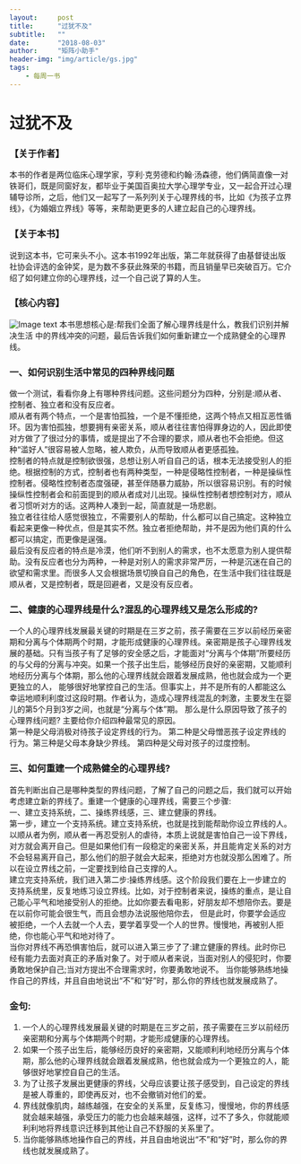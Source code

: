 ```yaml
---
layout:     post
title:      "过犹不及"
subtitle:   ""
date:       "2018-08-03"
author:     "矩阵小助手"
header-img: "img/article/gs.jpg"
tags:
    - 每周一书
---
```


# 过犹不及

### 【关于作者】
本书的作者是两位临床⼼理学家，亨利·克劳德和约翰·汤森德，他们俩简直像一对铁哥们，既是同窗好友，都毕业于美国百奥拉⼤学⼼理学专业，⼜一起合开过心理辅导诊所，之后，他们又⼀起写了一系列列关于心理界线的书，比如《为孩子⽴界线》，《为婚姻⽴界线》等等，来帮助更更多的⼈建⽴起⾃己的⼼理界线。

### 【关于本书】
说到这本书，它可来头不小。这本书1992年出版，第⼆年就获得了由基督徒出版社协会评选的⾦钟奖，是为数不多获此殊荣的书籍，而且销量早已突破百万。它介绍了如何建立你的⼼理界线，过一个自⼰说了算的⼈生。

### 【核⼼内容】
![Image text](http://p9n1bl5yn.bkt.clouddn.com/gybj.png)
本书思想核心是:帮我们全面了解⼼理界线是什么，教我们识别并解决生活 中的界线冲突的问题，最后告诉我们如何重新建⽴⼀个成熟健全的⼼理界线。

### 一、如何识别⽣活中常见的四种界线问题
做一个测试，看看你身上有哪种界线问题。这些问题分为四种，分别是:顺从者、控制者、独立者和没有反应者。<br>
顺从者有两个特点，⼀个是害怕孤独，⼀个是不懂拒绝，这两个特点⼜相互恶性循环。因为害怕孤独，想要拥有亲密关系，顺从者往往害怕得罪身边的人，因此即使对方做了了很过分的事情，或是提出了不合理的要求，顺从者也不会拒绝。但这种“滥好人”很容易被⼈忽略，被人欺负，从而导致顺从者更感孤独。<br>
控制者的特点就是控制欲很强，总想让别人听⾃自⼰的话，根本⽆法接受别⼈的拒绝。根据控制的⽅式，控制者也有两种类型，⼀种是侵略性控制者，⼀种是操纵性控制者。侵略性控制者态度强硬，甚至伴随暴力威胁，所以很容易识别。有的时候操纵性控制者会和前面提到的顺从者成对儿出现。操纵性控制者想控制对方，顺从者习惯听对⽅的话。这两种⼈凑到一起，简直就是一场悲剧。<br>独⽴者往往给人感觉很独立，不需要别人的帮助，什么都可以⾃己搞定。这种独立看起来更像⼀种优点，但是其实不然。独立者拒绝帮助，并不是因为他们真的什么都可以搞定，⽽更像是逞强。<br>
最后没有反应者的特点是冷漠，他们听不到别⼈的需求，也不太愿意为别⼈提供帮助。没有反应者也分为两种，⼀种是对别⼈的需求非常严厉，⼀种是沉迷在⾃己的欲望和需求里。⽽很多⼈又会根据场景切换⾃自⼰的⻆色，在⽣活中我们往往既是顺从者，⼜是控制者，既是回避者，⼜是没有反应者。

### 二、健康的⼼理界线是什么?混乱的心理界线⼜是怎么形成的?
一个⼈的⼼理界线发展最关键的时期是在三岁之前，孩子需要在三岁以前经历亲密期和分离与个体期两个时期，才能形成健康的⼼理界线。亲密期是孩⼦心理界线发展的基础。只有当孩子有了足够的安全感之后，才能⾯对“分离与个体期”所要经历的与⽗母的分离与冲突。如果⼀个孩⼦出生后，能够经历良好的亲密期，⼜能顺利地经历分离与个体期，那么他的⼼理界线就会跟着发展成熟，他也就会成为⼀个更更独⽴的⼈， 能够很好地掌控⾃己的生活。但事实上，并不是所有的人都能这么幸运地顺利利度过这段时期。作者认为，造成⼼理界线混乱的刺激，主要发⽣在婴⼉的第5个月到3岁之间，也就是“分离与个体”期。
那么是什么原因导致了孩子的⼼理界线问题? 主要给你介绍四种最常⻅的原因。 <br>第一种是⽗母消极对待孩⼦设定界线的⾏为。 第⼆种是⽗母憎恶孩子设定界线的行为。第三种是⽗母本身缺少界线。 第四种是⽗母对孩⼦的过度控制。 

### 三、如何重建⼀个成熟健全的⼼理界线?
⾸先判断出⾃己是哪种类型的界线问题，了解了⾃己的问题之后，我们就可以开始考虑建⽴新的界线了。重建一个健康的⼼理界线，需要三个步骤: <br>一、建⽴⽀持系统，二、操练界线感，三、建立健康的界线。<br>
第⼀步，建⽴一个⽀持系统。建⽴⽀持系统，也就是找到能帮助你设⽴界线的⼈。以顺从者为例，顺从者⼀再忍受别⼈的虐待，本质上说就是害怕⾃己一设下界线，对⽅就会离开⾃己。但是如果他们有一段稳定的亲密关系，并且能肯定关系的对⽅不会轻易离开⾃己，那么他们的胆⼦就会⼤起来，拒绝对方也就没那么困难了。所以在设立界线之前，一定要找到给⾃己⽀撑的人。<br>
建⽴完⽀持系统，我们进⼊第二步:操练界线感。这个阶段我们要在上一步建立的⽀持系统里，反复地练习设⽴界线。⽐如，对于控制者来说，操练的重点，是让⾃己能⼼平气和地接受别人的拒绝。⽐如你要去看电影，好朋友却不想陪你去。要是在以前你可能会很⽣气，⽽且会想办法说服他陪你去， 但是此时，你要学会适应被拒绝，⼀个人去就一个⼈去，要学着享受⼀个人的世界。慢慢地，再被别人拒绝，你也能⼼平⽓和地对待了。<br>
当你对界线不再恐惧害怕后，就可以进⼊第三步了了:建立健康的界线。此时你已经有能力去⾯对真正的⽭盾对象了。对于顺从者来说，当面对别人的侵犯时，你要勇敢地保护⾃己;当对⽅提出不合理需求时，你要勇敢地说不。 当你能够熟练地操作⾃己的界线，并且⾃由地说出“不”和“好”时，那么你的界线也就发展成熟了。

### ⾦句: 
1. ⼀个人的⼼理界线发展最关键的时期是在三岁之前，孩子需要在三岁以前经历亲密期和分离与个体期两个时期，才能形成健康的⼼理界线。
2. 如果⼀个孩⼦出⽣后，能够经历良好的亲密期，⼜能顺利利地经历分离与个体期，那么他的⼼理界线就会跟着发展成熟，他也就会成为⼀个更独立的人，能够很好地掌控⾃自己的⽣活。
3. 为了让孩⼦发展出更健康的界线，⽗母应该要让孩子感受到，⾃己设定的界线是被人尊重的，即使再反对，也不会撤销对他们的爱。
4. 界线就像肌肉，越练越强，在安全的关系里，反复练习，慢慢地，你的界线感就会越来越强，承受压力的能⼒也会越来越强，这样，过不了多久，你就能顺利利地将界线意识迁移到其他让⾃己不舒服的关系里了。
5. 当你能够熟练地操作⾃己的界线，并且⾃由地说出“不”和“好”时，那么你的界线也就发展成熟了。
